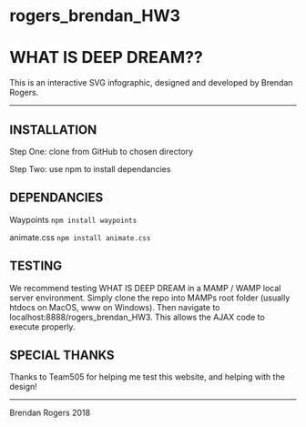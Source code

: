 # rogers_brendan_HW3
# WHAT IS DEEP DREAM??

This is an interactive SVG infographic, designed and developed by Brendan Rogers.

***

## INSTALLATION

Step One: clone from GitHub to chosen directory

Step Two: use npm to install dependancies

## DEPENDANCIES

Waypoints
`npm install waypoints`

animate.css
`npm install animate.css`

## TESTING

We recommend testing WHAT IS DEEP DREAM in a MAMP / WAMP local server environment. Simply clone the repo into MAMPs root folder (usually htdocs on MacOS, www on Windows). Then navigate to localhost:8888/rogers_brendan_HW3. This allows the AJAX code to execute properly.

## SPECIAL THANKS

Thanks to Team505 for helping me test this website, and helping with the design!

***

Brendan Rogers 2018
